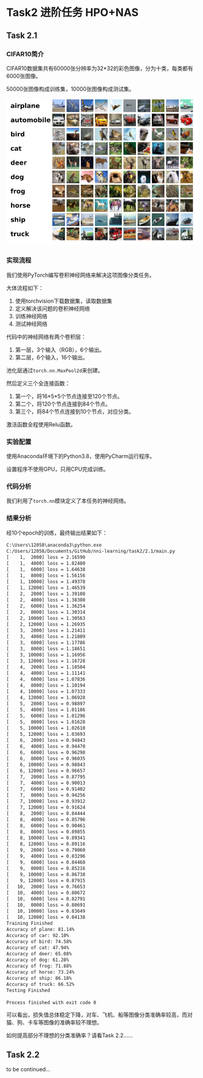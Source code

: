 # Task2 进阶任务 HPO+NAS

## Task 2.1

### CIFAR10简介

CIFAR10数据集共有60000张分辨率为32*32的彩色图像，分为十类，每类都有6000张图像。

50000张图像构成训练集，10000张图像构成测试集。

![](./Images/1.png)

### 实现流程

我们使用PyTorch编写卷积神经网络来解决这项图像分类任务。

大体流程如下：

1. 使用torchvision下载数据集，读取数据集
2. 定义解决该问题的卷积神经网络
3. 训练神经网络
4. 测试神经网络

代码中的神经网络有两个卷积层：

1. 第一层，3个输入（RGB），6个输出。
2. 第二层，6个输入，16个输出。

池化层通过`torch.nn.MaxPool2d`来创建。

然后定义三个全连接函数：
1. 第一个，将16\*5\*5个节点连接至120个节点。
2. 第二个，将120个节点连接到84个节点。
3. 第三个，将84个节点连接到10个节点，对应分类。

激活函数全程使用Relu函数。

### 实验配置

使用Anaconda环境下的Python3.8，使用PyCharm运行程序。

设置程序不使用GPU，只用CPU完成训练。

### 代码分析

我们利用了`torch.nn`模块定义了本任务的神经网络。

### 结果分析

经10个epoch的训练，最终输出结果如下：

```
C:\Users\12058\anaconda3\python.exe C:/Users/12058/Documents/GitHub/nni-learning/task2/2.1/main.py
[    1,  2000] loss = 2.16590
[    1,  4000] loss = 1.82480
[    1,  6000] loss = 1.64638
[    1,  8000] loss = 1.56156
[    1, 10000] loss = 1.49378
[    1, 12000] loss = 1.46539
[    2,  2000] loss = 1.39108
[    2,  4000] loss = 1.38308
[    2,  6000] loss = 1.36254
[    2,  8000] loss = 1.30314
[    2, 10000] loss = 1.30563
[    2, 12000] loss = 1.26935
[    3,  2000] loss = 1.21411
[    3,  4000] loss = 1.21809
[    3,  6000] loss = 1.17786
[    3,  8000] loss = 1.18651
[    3, 10000] loss = 1.16956
[    3, 12000] loss = 1.16728
[    4,  2000] loss = 1.10504
[    4,  4000] loss = 1.11141
[    4,  6000] loss = 1.07836
[    4,  8000] loss = 1.10194
[    4, 10000] loss = 1.07333
[    4, 12000] loss = 1.06928
[    5,  2000] loss = 0.98897
[    5,  4000] loss = 1.01186
[    5,  6000] loss = 1.01296
[    5,  8000] loss = 1.01628
[    5, 10000] loss = 1.02610
[    5, 12000] loss = 1.03693
[    6,  2000] loss = 0.94843
[    6,  4000] loss = 0.94470
[    6,  6000] loss = 0.96298
[    6,  8000] loss = 0.96035
[    6, 10000] loss = 0.98843
[    6, 12000] loss = 0.96657
[    7,  2000] loss = 0.87795
[    7,  4000] loss = 0.90013
[    7,  6000] loss = 0.91402
[    7,  8000] loss = 0.94256
[    7, 10000] loss = 0.93912
[    7, 12000] loss = 0.91624
[    8,  2000] loss = 0.84444
[    8,  4000] loss = 0.85796
[    8,  6000] loss = 0.90461
[    8,  8000] loss = 0.89855
[    8, 10000] loss = 0.89341
[    8, 12000] loss = 0.89116
[    9,  2000] loss = 0.79060
[    9,  4000] loss = 0.83296
[    9,  6000] loss = 0.84468
[    9,  8000] loss = 0.85216
[    9, 10000] loss = 0.86738
[    9, 12000] loss = 0.87915
[   10,  2000] loss = 0.76653
[   10,  4000] loss = 0.80672
[   10,  6000] loss = 0.82791
[   10,  8000] loss = 0.80691
[   10, 10000] loss = 0.83649
[   10, 12000] loss = 0.84138
Training Finished
Accuracy of plane: 81.14%
Accuracy of car: 92.10%
Accuracy of bird: 74.58%
Accuracy of cat: 47.94%
Accuracy of deer: 65.08%
Accuracy of dog: 61.28%
Accuracy of frog: 71.88%
Accuracy of horse: 73.24%
Accuracy of ship: 86.18%
Accuracy of truck: 66.52%
Testing Finished

Process finished with exit code 0

```
可以看出，损失值总体稳定下降，对车、飞机、船等图像分类准确率较高，而对猫、狗、卡车等图像的准确率较不理想。

如何提高部分不理想的分类准确率？请看Task 2.2......


## Task 2.2

to be continued...